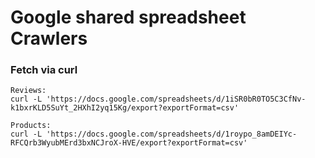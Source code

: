 <h1>Google shared spreadsheet Crawlers</h1>

<h3>Fetch via curl</h3>

<pre><code>Reviews:
curl -L 'https://docs.google.com/spreadsheets/d/1iSR0bR0TO5C3CfNv-k1bxrKLD5SuYt_2HXhI2yq15Kg/export?exportFormat=csv'

Products:
curl -L 'https://docs.google.com/spreadsheets/d/1roypo_8amDEIYc-RFCQrb3WyubMErd3bxNCJroX-HVE/export?exportFormat=csv'</code></pre>